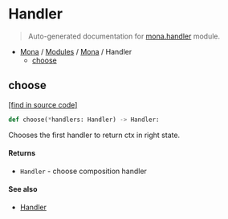 # Handler

> Auto-generated documentation for [mona.handler](https://github.com/katunilya/mona/blob/main/mona/handler.py) module.

- [Mona](../README.md#mona) / [Modules](../MODULES.md#mona-modules) / [Mona](index.md#mona) / Handler
    - [choose](#choose)

## choose

[[find in source code]](https://github.com/katunilya/mona/blob/main/mona/handler.py#L27)

```python
def choose(*handlers: Handler) -> Handler:
```

Chooses the first handler to return ctx in right state.

#### Returns

- `Handler` - choose composition handler

#### See also

- [Handler](#handler)
